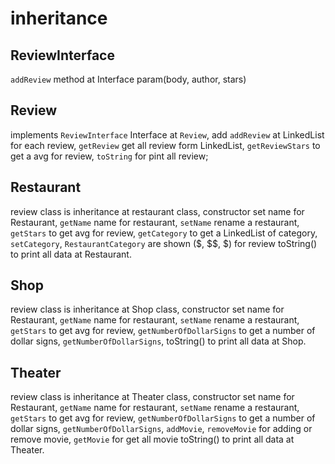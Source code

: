 # inheritance

## ReviewInterface

`addReview` method at Interface param(body, author, 
stars)

## Review

implements `ReviewInterface` Interface at `Review`, 
add `addReview` at LinkedList for each review, 
`getReview` get all review form LinkedList, 
`getReviewStars` to get a avg for review, `toString` 
for pint all review;


## Restaurant

review class is inheritance at restaurant class, 
constructor set name for Restaurant, `getName` 
name for restaurant, `setName` rename a restaurant, 
`getStars` to get avg for review, `getCategory` 
to get a LinkedList of category, `setCategory`,
`RestaurantCategory` are shown ($, $$, $) for review
toString() to print all data at Restaurant.

## Shop

review class is inheritance at Shop class,
constructor set name for Restaurant, `getName`
name for restaurant, `setName` rename a restaurant,
`getStars` to get avg for review, 
`getNumberOfDollarSigns`
to get a number of dollar signs, 
`getNumberOfDollarSigns`,
toString() to print all data at Shop.

## Theater

review class is inheritance at Theater class,
constructor set name for Restaurant, `getName`
name for restaurant, `setName` rename a restaurant,
`getStars` to get avg for review,
`getNumberOfDollarSigns`
to get a number of dollar signs,
`getNumberOfDollarSigns`,
`addMovie`, `removeMovie` for adding or remove movie,
`getMovie` for get all movie
toString() to print all data at Theater.



